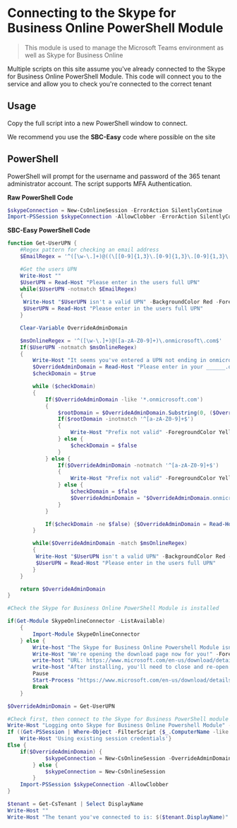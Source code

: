 # Connecting to the Skype for Business Online PowerShell Module
> <i class="fas fa-clipboard"></i> This module is used to manage the Microsoft Teams environment as well as Skype for Business Online

Multiple scripts on this site assume you've already connected to the Skype for Business Online PowerShell Module. This code will connect you to the service and allow you to check you're connected to the correct tenant


## Usage
Copy the full script into a new PowerShell window to connect.

We recommend you use the **SBC-Easy** code where possible on the site

## PowerShell
PowerShell will prompt for the username and password of the 365 tenant administrator account. The script supports MFA Authentication.

<i class="fas fa-terminal"></i> **Raw PowerShell Code**
````PowerShell
$skypeConnection = New-CsOnlineSession -ErrorAction SilentlyContinue
Import-PSSession $skypeConnection -AllowClobber -ErrorAction SilentlyContinue
````

<i class="fas fa-keyboard"></i> **SBC-Easy PowerShell Code**
````PowerShell
function Get-UserUPN {
    #Regex pattern for checking an email address
    $EmailRegex = '^([\w-\.]+)@((\[[0-9]{1,3}\.[0-9]{1,3}\.[0-9]{1,3}\.)|(([\w-]+\.)+))([a-zA-Z]{2,4}|[0-9]{1,3})(\]?)$'

    #Get the users UPN
    Write-Host ""
    $UserUPN = Read-Host "Please enter in the users full UPN"
    while($UserUPN -notmatch $EmailRegex)
    {
     Write-Host "$UserUPN isn't a valid UPN" -BackgroundColor Red -ForegroundColor White
     $UserUPN = Read-Host "Please enter in the users full UPN"
    }

    Clear-Variable OverrideAdminDomain

    $msOnlineRegex = '^([\w-\.]+)@([a-zA-Z0-9]+)\.onmicrosoft\.com$'
    If($UserUPN -notmatch $msOnlineRegex) 
    {
        Write-Host "It seems you've entered a UPN not ending in onmicrosoft.com. This is OK, however we need to get that domain to be able to login" -ForegroundColor Yellow
        $OverrideAdminDomain = Read-Host "Please enter in your ______.onmicrosoft.com prefix"
        $checkDomain = $true

        while ($checkDomain)
        {
            If($OverrideAdminDomain -like '*.onmicrosoft.com')
            {
                $rootDomain = $OverrideAdminDomain.Substring(0, ($OverrideAdminDomain.Length - 16))
                If($rootDomain -inotmatch '^[a-zA-Z0-9]+$')
                {
                    Write-Host "Prefix not valid" -ForegroundColor Yellow
                } else {
                    $checkDomain = $false
                }
            } else {
                If($OverrideAdminDomain -notmatch '^[a-zA-Z0-9]+$')
                {
                    Write-Host "Prefix not valid" -ForegroundColor Yellow
                } else {
                    $checkDomain = $false
                    $OverrideAdminDomain = "$OverrideAdminDomain.onmicrosoft.com"
                }
            }

            If($checkDomain -ne $false) {$OverrideAdminDomain = Read-Host "Please enter in your ______.onmicrosoft.com prefix"}
        }

        while($OverrideAdminDomain -match $msOnlineRegex)
        {
         Write-Host "$UserUPN isn't a valid UPN" -BackgroundColor Red -ForegroundColor White
         $UserUPN = Read-Host "Please enter in the users full UPN"
        }
    }

    return $OverrideAdminDomain
}

#Check the Skype for Business Online PowerShell Module is installed

if(Get-Module SkypeOnlineConnector -ListAvailable)
    {
        Import-Module SkypeOnlineConnector
    } else {
        Write-host "The Skype for Business Online Powershell Module isn't installed!" -ForegroundColor Yellow -BackgroundColor Red
        Write-Host "We're opening the download page now for you!" -ForegroundColor Yellow -BackgroundColor Red
        write-host "URL: https://www.microsoft.com/en-us/download/details.aspx?id=39366" -ForegroundColor Yellow -BackgroundColor Red
        write-host "After installing, you'll need to close and re-open the PowerShell window, then re-run the PowerShell script" -ForegroundColor Yellow -BackgroundColor Red
        Pause
        Start-Process "https://www.microsoft.com/en-us/download/details.aspx?id=39366"
        Break
    }

$OverrideAdminDomain = Get-UserUPN

#Check first, then connect to the Skype for Business PowerShell module 
Write-Host "Logging onto Skype for Business Online Powershell Module" -BackgroundColor Yellow -ForegroundColor Black
If ((Get-PSSession | Where-Object -FilterScript {$_.ComputerName -like '*.online.lync.com'}).State -eq 'Opened') {
	Write-Host 'Using existing session credentials'}
Else {
	if($OverrideAdminDomain) {
        	$skypeConnection = New-CsOnlineSession -OverrideAdminDomain $OverrideAdminDomain
    	} else {
        	$skypeConnection = New-CsOnlineSession
    	}
	Import-PSSession $skypeConnection -AllowClobber
}

$tenant = Get-CsTenant | Select DisplayName
Write-Host ""
Write-Host "The tenant you've connected to is: $($tenant.DisplayName)" -BackgroundColor Yellow -ForegroundColor Black
````
